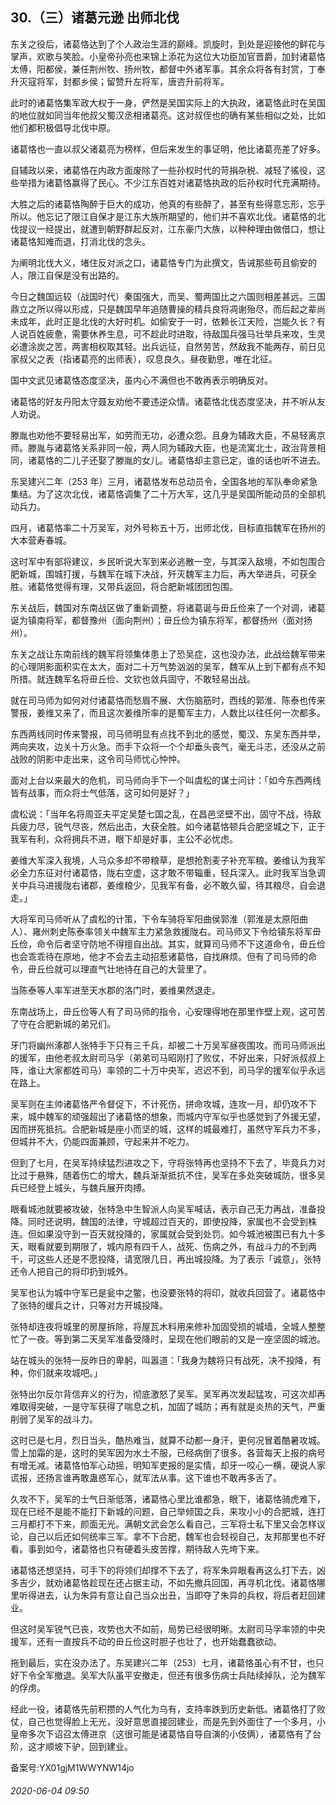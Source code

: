 ## 30.（三）诸葛元逊 出师北伐
东关之役后，诸葛恪达到了个人政治生涯的巅峰。凯旋时，到处是迎接他的鲜花与掌声，欢歌与笑脸。小皇帝孙亮也来锦上添花为这位大功臣加官晋爵，加封诸葛恪太傅，阳都侯，兼任荆州牧、扬州牧，都督中外诸军事。其余众将各有封赏，丁奉升灭寇将军，封都乡侯；留赞升左将军，唐咨升前将军。



此时的诸葛恪集军政大权于一身，俨然是吴国实际上的大执政，诸葛恪此时在吴国的地位就如同当年他叔父蜀汉丞相诸葛亮。这对叔侄也的确有某些相似之处，比如他们都积极倡导北伐中原。



诸葛恪也一直以叔父诸葛亮为榜样，但后来发生的事证明，他比诸葛亮差了好多。



自辅政以来，诸葛恪在内政方面废除了一些孙权时代的苛捐杂税、减轻了徭役，这些举措为诸葛恪赢得了民心。不少江东百姓对诸葛恪执政的后孙权时代充满期待。



大胜之后的诸葛恪陶醉于巨大的成功，他真的有些醉了，甚至有些得意忘形，忘乎所以。他忘记了限江自保才是江东大族所期望的，他们并不喜欢北伐。诸葛恪的北伐提议一经提出，就遭到朝野群起反对，江东豪门大族，以种种理由做借口，想让诸葛恪知难而退，打消北伐的念头。



为阐明北伐大义，堵住反对派之口，诸葛恪专门为此撰文，告诫那些苟且偷安的人，限江自保是没有出路的。



今日之魏国远较（战国时代）秦国强大，而吴、蜀两国比之六国则相差甚远。三国鼎立之所以得以形成，只是魏国早年追随曹操的精兵良将凋谢殆尽，而后起之辈尚未成年，此时正是北伐的大好时机。如偷安于一时，依赖长江天险，岂能久长？有人说百姓疲惫，需要休养生息，可不趁此时进取，待敌国兵强马壮举兵来攻，生灵必遭涂炭之苦，两害相权取其轻。出兵远征，自然劳苦，然敌我不能两存，前日见家叔父之表（指诸葛亮的出师表），叹息良久。昼夜勤思，唯在北征。



国中文武见诸葛恪态度坚决，虽内心不满但也不敢再表示明确反对。



诸葛恪的好友丹阳太守聂友劝他不要违逆众情。诸葛恪北伐态度坚决，并不听从友人劝说。



滕胤也劝他不要轻易出军，如劳而无功，必遭众怨。且身为辅政大臣，不易轻离京师。滕胤与诸葛恪关系非同一般，两人同为辅政大臣，也是流寓北士，政治背景相同，诸葛恪的二儿子还娶了滕胤的女儿。诸葛恪却主意已定，谁的话也听不进去。



东吴建兴二年（253 年）三月，诸葛恪发布总动员令，全国各地的军队奉命紧急集结。为了这次北伐，诸葛恪调集了二十万大军，这几乎是吴国所能动员的全部机动兵力。



四月，诸葛恪率二十万吴军，对外号称五十万，出师北伐，目标直指魏军在扬州的大本营寿春城。



这时军中有部将建议，乡民听说大军到来必逃散一空，与其深入敌境，不如包围合肥新城，围城打援，与魏军在城下决战，歼灭魏军主力后，再大举进兵，可获全胜。诸葛恪觉得有理，又带兵返回，将合肥新城团团包围。



东关战后，魏国对东南战区做了重新调整，将诸葛诞与毌丘俭来了一个对调，诸葛诞为镇南将军，都督豫州（面向荆州）；毌丘俭为镇东将军，都督扬州（面对扬州）。



东关之战让东南前线的魏军将领集体患上了恐吴症，这也没办法，此战给魏军带来的心理阴影面积实在太大，面对二十万气势汹汹的吴军，魏军从上到下都有点不知所措。就连魏军名将毌丘俭、文钦也敛兵固守，不敢轻易出战。



就在司马师为如何对付诸葛恪而愁眉不展、大伤脑筋时，西线的郭淮、陈泰也传来警报，姜维又来了，而且这次姜维所率的是蜀军主力，人数比以往任何一次都多。



东西两线同时传来警报，司马师明显有点找不到北的感觉，蜀汉、东吴东西并举，两向夹攻，边关十万火急。而手下众将一个个却垂头丧气，毫无斗志，还没从之前战败的阴影中走出来，这令司马师忧心忡忡。



面对上台以来最大的危机，司马师向手下一个叫虞松的谋士问计：「如今东西两线皆有战事，而众将士气低落，这可如何是好？」



虞松说：「当年名将周亚夫平定吴楚七国之乱，在昌邑坚壁不出，固守不战，待敌兵疲力尽，锐气尽丧，然后出击，大获全胜。如今诸葛恪顿兵合肥坚城之下，正于我军有利，众将拥兵不进，眼下却是好事，主公不必忧虑。



姜维大军深入我境，人马众多却不带粮草，是想抢割麦子补充军粮。姜维认为我军必全力东征对付诸葛恪，陇右空虚，这才敢不带辎重，轻兵深入。此时我军当急调关中兵马进援陇右诸郡，姜维粮少，见我军有备，必不敢久留，待其粮尽，自会退走。」



大将军司马师听从了虞松的计策，下令车骑将军阳曲侯郭淮（郭淮是太原阳曲人）、雍州刺史陈泰率领关中魏军主力紧急救援陇右。司马师又下令给镇东将军毌丘俭，命令后者坚守防地不得擅自出战。其实，就算司马师不下这道命令，毌丘俭也会乖乖待在原地，他才不会去主动招惹诸葛恪，自找麻烦。但有了司马师的命令，毌丘俭就可以理直气壮地待在自己的大营里了。



当陈泰等人率军进至天水郡的洛门时，姜维果然退走。



东南战场上，毌丘俭等人有了司马师的指令，心安理得地在那里作壁上观，这可苦了守在合肥新城的弟兄们。



牙门将幽州涿郡人张特手下只有三千兵，却被二十万吴军昼夜围攻。而司马师派出的援军，由他老叔太尉司马孚（弟弟司马昭刚打了败仗，不好出来，只好派叔叔上阵，谁让大家都姓司马）率领的二十万中央军，迟迟不到，司马孚的援军似乎永远在路上。



吴军则在主帅诸葛恪严令督促下，不计死伤，拼命攻城，连攻一月，却仍攻不下来，城中魏军的顽强超出了诸葛恪的想象，而城内守军似乎也感觉到了外援无望，因而拼死抵抗。合肥新城是座小而坚的城，这样的城最难打，虽然守军兵力不多，但城并不大，仍能四面兼顾，守起来并不吃力。



但到了七月，在吴军持续猛烈进攻之下，守将张特再也坚持不下去了，毕竟兵力对比过于悬殊，随着伤亡的增大，魏兵渐渐抵抗不住，吴军在多处突破城防，很多吴兵已经登上城头，与魏兵展开肉搏。



眼看城池就要被攻破，张特急中生智派人向吴军喊话，表示自己无力再战，准备投降。同时还说明，魏国的法律，守城超过百天的，即使投降，家属也不会受到株连。但如果没守到一百天就投降的，家属就会受到处罚。如今城池被围已有九十多天，眼看就要到期限了，城内原有四千人，战死、伤病之外，有战斗力的不到两千，可这些人还是不愿投降，请宽限几日，再出城投降。为了表示「诚意」，张特还令人把自己的将印扔到城外。



吴军也认为城中守军已是瓮中之鳖，也没要张特的将印，就收兵回营了。诸葛恪中了张特的缓兵之计，只等对方开城投降。



张特却连夜将城里的房屋拆除，将屋瓦木料用来修补加固受损的城墙，全城人整整忙了一夜。等到第二天吴军准备受降时，呈现在他们眼前的又是一座坚固的城池。



站在城头的张特一反昨日的卑躬，叫嚣道：「我身为魏将只有战死，决不投降，有种，你们就来攻城吧。」



张特出尔反尔背信弃义的行为，彻底激怒了吴军。吴军再次发起猛攻，可这次却再难取得突破，一是守军获得了喘息之机，加固了城防；再有就是炎热的天气，严重削弱了吴军的战斗力。



这时已是七月，烈日当头，酷热难当，就算不动都一身汗，更何况冒着酷暑攻城。雪上加霜的是，这时的吴军因为水土不服，已经病倒了很多。各营每天上报的病号有增无减。诸葛恪怕军心动摇，明知军吏报的是实情，却牙一咬心一横，硬说人家谎报，还扬言谁再敢蛊惑军心，就军法从事。这下谁也不敢再多舌了。



久攻不下，吴军的士气日渐低落，诸葛恪心里比谁都急，眼下，诸葛恪骑虎难下，现在已经不是能不能打下新城的问题，自己举倾国之兵，来攻小小的合肥城，连打三月都打不下来，颜面无光。满朝文武会怎么看自己，三军将士私下里又会怎样议论，自己以后还如何统率三军。拿不下合肥，魏军也会轻视自己，友邦那里也不好看。事到如今，诸葛恪也只有硬着头皮苦撑，期待敌人先垮下来。



诸葛恪还想坚持，可手下的将领们却撑不下去了，将军朱异眼看再这么打下去，凶多吉少，就劝诸葛恪趁现在还占据主动，不如先撤兵回国，再寻机北伐。诸葛恪哪里听得进去，认为朱异有意让自己当众出丑，当即夺了朱异的兵权，将后者赶回建业。



但这时吴军锐气已丧，攻势也大不如前，局势已经很明晰。太尉司马孚率领的中央援军，还有一直按兵不动的毌丘俭这时胆子也壮了，也开始蠢蠢欲动。



拖到最后，实在没办法了。东吴建兴二年（253）七月，诸葛恪虽心有不甘，也只好下令全军撤退。吴军大队虽平安撤走，但还有很多伤病士兵陆续掉队，沦为魏军的俘虏。



经此一役，诸葛恪先前积攒的人气化为乌有，支持率跌到历史新低。诸葛恪打了败仗，自己也觉得脸上无光，没好意思直接回建业，而是先到外面住了一个多月，小皇帝多次下诏召太傅进京（这很可能是诸葛恪自导自演的小伎俩），诸葛恪有了台阶，这才顺坡下驴，回到建业。



备案号:YX01gjM1WWYNW14jo


###### 2020-06-04 09:50
